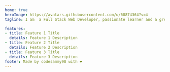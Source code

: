 ```yaml
---
home: true
heroImage: https://avatars.githubusercontent.com/u/68874364?v=4
tagline: I am  a Full Stack Web Developer, passionate learner and a great writer

features:
- title: Feature 1 Title
  details: Feature 1 Description
- title: Feature 2 Title
  details: Feature 2 Description
- title: Feature 3 Title
  details: Feature 3 Description
footer: Made by codesammy98 with ❤️
---
```

